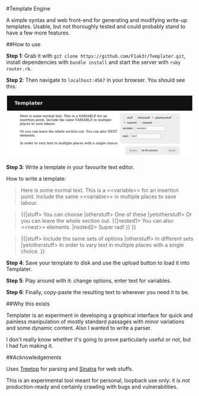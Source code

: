 #Template Engine

A simple syntax and web front-end for generating and modifying write-up templates. Usable, but not thoroughly tested and could probably stand to have a few more features.

##How to use

**Step 1**: Grab it with `git clone https://github.com/F1ak3r/Templater.git`, install dependencies with `bundle install` and start the server with `ruby router.rb`.

**Step 2**: Then navigate to `localhost:4567` in your browser. You should see this:

![Templater](https://github.com/F1ak3r/Templater/raw/master/img/templater.png)

**Step 3**: Write a template in your favourite text editor.

How to write a template:

>Here is some normal text. This is a <\<variable>> for an insertion point. Include the same <\<variable>> in multiple places to save labour.

>{{|stuff> You can choose |otherstuff> One of these |yetotherstuff> Or you can leave the whole section out. {{|nested1> You can also <\<nest>> elements. |nested2> Super rad! }} }}

>{{|stuff> Include the same sets of options |otherstuff> In different sets |yetotherstuff> In order to vary text in multiple places with a single choice. }}

**Step 4**: Save your template to disk and use the upload button to load it into Templater.

**Step 5**: Play around with it: change options, enter text for variables.

**Step 6**: Finally, copy-paste the resulting text to wherever you need it to be.

##Why this exists

Templater is an experiment in developing a graphical interface for quick and painless manipulation of mostly standard passages with minor variations and some dynamic content. Also I wanted to write a parser.

I don't really know whether it's going to prove particularly useful or not, but I had fun making it.

##Acknowledgements

Uses [Treetop](http://treetop.rubyforge.org/) for parsing and [Sinatra](http://www.sinatrarb.com/) for web stuffs.

This is an experimental tool meant for personal, loopback use only: it is *not* production-ready and certainly crawling with bugs and vulnerabilities.

